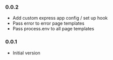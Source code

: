 ### 0.0.2
* Add custom express app config / set up hook
* Pass error to error page templates
* Pass process.env to all page templates

### 0.0.1
* Initial version
